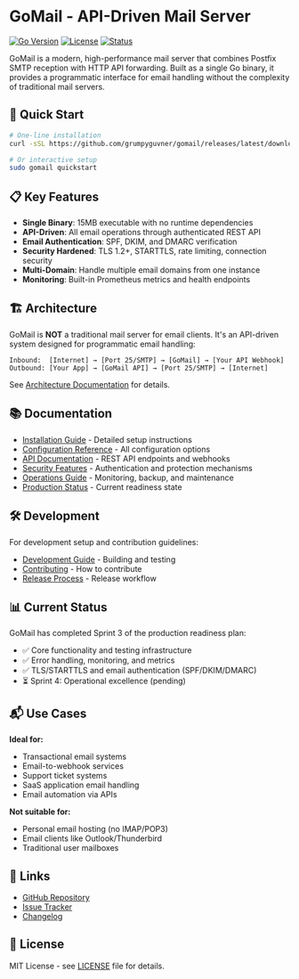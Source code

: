 # GoMail - API-Driven Mail Server

[![Go Version](https://img.shields.io/badge/Go-1.21%2B-blue)](https://go.dev)
[![License](https://img.shields.io/badge/License-MIT-green)](LICENSE)
[![Status](https://img.shields.io/badge/Status-Sprint%203%20Complete-yellow)](docs/production-status.md)

GoMail is a modern, high-performance mail server that combines Postfix SMTP reception with HTTP API forwarding. Built as a single Go binary, it provides a programmatic interface for email handling without the complexity of traditional mail servers.

## 🚀 Quick Start

```bash
# One-line installation
curl -sSL https://github.com/grumpyguvner/gomail/releases/latest/download/quickinstall.sh | sudo bash

# Or interactive setup
sudo gomail quickstart
```

## 📋 Key Features

- **Single Binary**: 15MB executable with no runtime dependencies
- **API-Driven**: All email operations through authenticated REST API
- **Email Authentication**: SPF, DKIM, and DMARC verification
- **Security Hardened**: TLS 1.2+, STARTTLS, rate limiting, connection security
- **Multi-Domain**: Handle multiple email domains from one instance
- **Monitoring**: Built-in Prometheus metrics and health endpoints

## 🏗️ Architecture

GoMail is **NOT** a traditional mail server for email clients. It's an API-driven system designed for programmatic email handling:

```
Inbound:  [Internet] → [Port 25/SMTP] → [GoMail] → [Your API Webhook]
Outbound: [Your App] → [GoMail API] → [Port 25/SMTP] → [Internet]
```

See [Architecture Documentation](docs/architecture.md) for details.

## 📚 Documentation

- [Installation Guide](docs/installation.md) - Detailed setup instructions
- [Configuration Reference](docs/configuration.md) - All configuration options
- [API Documentation](docs/api.md) - REST API endpoints and webhooks
- [Security Features](docs/security.md) - Authentication and protection mechanisms
- [Operations Guide](docs/operations.md) - Monitoring, backup, and maintenance
- [Production Status](docs/production-status.md) - Current readiness state

## 🛠️ Development

For development setup and contribution guidelines:
- [Development Guide](docs/development.md) - Building and testing
- [Contributing](docs/contributing.md) - How to contribute
- [Release Process](docs/release.md) - Release workflow

## 📊 Current Status

GoMail has completed Sprint 3 of the production readiness plan:
- ✅ Core functionality and testing infrastructure
- ✅ Error handling, monitoring, and metrics
- ✅ TLS/STARTTLS and email authentication (SPF/DKIM/DMARC)
- ⏳ Sprint 4: Operational excellence (pending)

## 📬 Use Cases

**Ideal for:**
- Transactional email systems
- Email-to-webhook services
- Support ticket systems
- SaaS application email handling
- Email automation via APIs

**Not suitable for:**
- Personal email hosting (no IMAP/POP3)
- Email clients like Outlook/Thunderbird
- Traditional user mailboxes

## 🔗 Links

- [GitHub Repository](https://github.com/grumpyguvner/gomail)
- [Issue Tracker](https://github.com/grumpyguvner/gomail/issues)
- [Changelog](docs/changelog.md)

## 📄 License

MIT License - see [LICENSE](LICENSE) file for details.